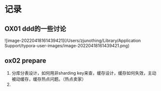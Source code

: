 # 记录

## OX01 ddd的一些讨论

![image-20220418161439421](/Users/zjunothing/Library/Application Support/typora-user-images/image-20220418161439421.png)







## ox02 prepare

1. 分库分表设计，如何用非sharding key来查，缓存设计，缓存如何失效，主动被动缓存，缓存热点问题。（热点卖家）
2. 